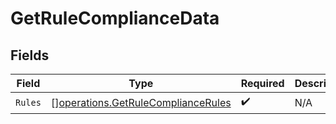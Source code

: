 # GetRuleComplianceData


## Fields

| Field                                                                                    | Type                                                                                     | Required                                                                                 | Description                                                                              |
| ---------------------------------------------------------------------------------------- | ---------------------------------------------------------------------------------------- | ---------------------------------------------------------------------------------------- | ---------------------------------------------------------------------------------------- |
| `Rules`                                                                                  | [][operations.GetRuleComplianceRules](../../models/operations/getrulecompliancerules.md) | :heavy_check_mark:                                                                       | N/A                                                                                      |